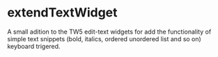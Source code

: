 extendTextWidget
================

A small adition to the TW5 edit-text widgets for add the functionality of  
simple text snippets (bold, italics, ordered unordered list and so on) keyboard trigered.
